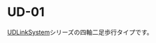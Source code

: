 # UD-01
[UDLinkSystem](https://github.com/robotty930/UDmega/wiki/UDLinkSystem%E3%81%A8%E3%81%AF
)シリーズの四軸二足歩行タイプです。
